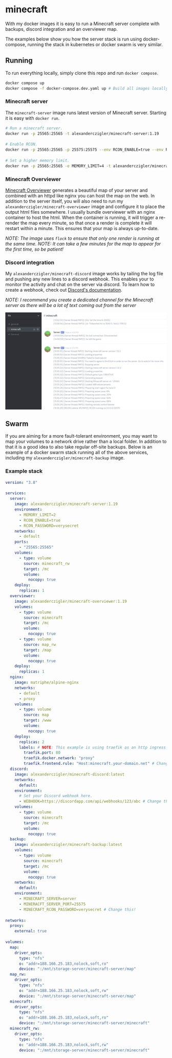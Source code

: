 # minecraft

With my docker images it is easy to run a Minecraft server complete with backups, discord integration and an overviewer map.

The examples below show you how the server stack is run using docker-compose, running the stack in kubernetes or docker swarm is very similar.

## Running

To run everything locally, simply clone this repo and run `docker compose`.

```bash
docker compose up
docker compose -f docker-compose.dev.yaml up # Build all images locally before running.
```

### Minecraft server

The `minecraft-server` image runs latest version of Minecraft server. Starting it is easy with `docker run`.

```bash
# Run a minecraft server.
docker run -p 25565:25565 -t alexanderczigler/minecraft-server:1.19

# Enable RCON.
docker run -p 25565:25565 -p 25575:25575 --env RCON_ENABLE=true --env RCON_PASSWORD=my-rcon-password -t alexanderczigler/minecraft-server:1.19

# Set a higher memory limit.
docker run -p 25565:25565 -e MEMORY_LIMIT=4 -t alexanderczigler/minecraft-server:1.19
```

### Minecraft Overviewer

[Minecraft Overviewer](http://docs.overviewer.org/en/latest/) generates a beautiful map of your server and combined with an httpd like nginx you can host the map on the web. In addition to the server itself, you will also need to run my `alexanderczigler/minecraft-overviewer` image and configure it to place the output html files somewhere. I usually bundle overviewer with an nginx container to host the html. When the container is running, it will trigger a re-render the map every minute, so that once a render is complete it will restart within a minute. This ensures that your map is always up-to-date.

_NOTE: The image uses `flock` to ensure that only one render is running at the same time._
_NOTE: It can take a few minutes for the map to appear for the first time, so be patient!_

### Discord integration

My `alexanderczigler/minecraft-discord` image works by tailing the log file and pushing any new lines to a discord webhook. This enables your to monitor the activity and chat on the server via discord. To learn how to create a webhook, check out [Discord's documentation](https://support.discord.com/hc/en-us/articles/228383668-Intro-to-Webhooks).

_NOTE: I recommend you create a dedicated channel for the Minecraft server as there will be a lot of text coming out from the server_

![Discord example](https://raw.githubusercontent.com/alexanderczigler/minecraft/main/discord/example.png)

## Swarm

If you are aiming for a more fault-tolerant environment, you may want to map your volumes to a network drive rather than a local folder. In addition to that it is a good idea to also take regular off-site backups. Below is an example of a docker swarm stack running all of the above services, including my `alexanderczigler/minecraft-backup` image.

### Example stack

```yaml
version: "3.8"

services:
  server:
    image: alexanderczigler/minecraft-server:1.19
    environment:
      - MEMORY_LIMIT=2
      - RCON_ENABLE=true
      - RCON_PASSWORD=verysecret
    networks:
      - default
    ports:
      - "25565:25565"
    volumes:
      - type: volume
        source: minecraft_rw
        target: /mc
        volume:
          nocopy: true
    deploy:
      replicas: 1
  overviewer:
    image: alexanderczigler/minecraft-overviewer:1.19
    volumes:
      - type: volume
        source: minecraft
        target: /mc
        volume:
          nocopy: true
      - type: volume
        source: map_rw
        target: /map
        volume:
          nocopy: true
    deploy:
      replicas: 1
  nginx:
    image: matriphe/alpine-nginx
    networks:
      - default
      - proxy
    volumes:
      - type: volume
        source: map
        target: /www
        volume:
          nocopy: true
    deploy:
      replicas: 2
      labels: # NOTE: This example is using traefik as an http ingress
        traefik.port: 80
        traefik.docker.network: "proxy"
        traefik.frontend.rule: "Host:minecraft.your-domain.net" # Change this!
  discord:
    image: alexanderczigler/minecraft-discord:latest
    networks:
      default:
    environment:
      # Set your Discord webhook here.
      - WEBHOOK=https://discordapp.com/api/webhooks/123/abc # Change this!
    volumes:
      - type: volume
        source: minecraft
        target: /mc
        volume:
          nocopy: true
  backup:
    image: alexanderczigler/minecraft-backup:latest
    volumes:
      - type: volume
        source: minecraft
        target: /mc
        volume:
          nocopy: true
    networks:
      default:
    environment:
      - MINECRAFT_SERVER=server
      - MINERACFT_SERVER_PORT=25575
      - MINECRAFT_RCON_PASSWORD=verysecret # Change this!

networks:
  proxy:
    external: true

volumes:
  map:
    driver_opts:
      type: "nfs"
      o: "addr=188.166.25.183,nolock,soft,ro"
      device: ":/mnt/storage-server/minecraft-server/map"
  map_rw:
    driver_opts:
      type: "nfs"
      o: "addr=188.166.25.183,nolock,soft,rw"
      device: ":/mnt/storage-server/minecraft-server/map"
  minecraft:
    driver_opts:
      type: "nfs"
      o: "addr=188.166.25.183,nolock,soft,ro"
      device: ":/mnt/storage-server/minecraft-server/minecraft"
  minecraft_rw:
    driver_opts:
      type: "nfs"
      o: "addr=188.166.25.183,nolock,soft,rw"
      device: ":/mnt/storage-server/minecraft-server/minecraft"
```
